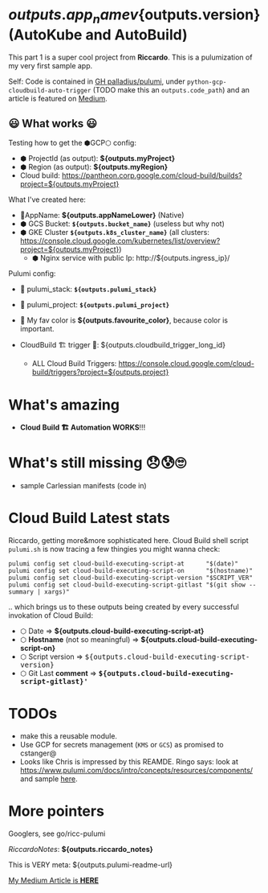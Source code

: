 # ${outputs.app_name} v${outputs.version} (AutoKube and AutoBuild)

This part 1 is a super cool project from **Riccardo**. This is a pulumization of my very first sample app.

Self: Code is contained in [GH palladius/pulumi](https://github.com/palladius/pulumi/), under `python-gcp-cloudbuild-auto-trigger` (TODO make this an `outputs.code_path`) and an article is featured on [Medium](https://medium.com/google-cloud/setting-cloudbuild-with-pulumi-in-python-330e8b54b2cf).

## 😃 What works 😃

Testing how to get the ⬢GCP⬡ config:

* ⬢ ProjectId (as output): **${outputs.myProject}**
* ⬢ Region (as output): **${outputs.myRegion}**
* Cloud build: https://pantheon.corp.google.com/cloud-build/builds?project=${outputs.myProject}

What I've created here:

* 🧹AppName: **${outputs.appNameLower}** (Native)
* ⬢ GCS Bucket: **`${outputs.bucket_name}`** (useless but why not)
* ⬢ GKE Cluster  **`${outputs.k8s_cluster_name}`** (all clusters: https://console.cloud.google.com/kubernetes/list/overview?project=${outputs.myProject})
  * ⬢ Nginx service with public Ip: http://${outputs.ingress_ip}/

Pulumi config:

* 🧹 pulumi_stack:  **`${outputs.pulumi_stack}`**
* 🧹 pulumi_project:  **`${outputs.pulumi_project}`**
* 🥑 My fav color is **${outputs.favourite_color}**, because color is important.

* CloudBuild 🏗️ trigger 🔫: ${outputs.cloudbuild_trigger_long_id}
  * ALL Cloud Build Triggers: https://console.cloud.google.com/cloud-build/triggers?project=${outputs.project}

# What's amazing

* **Cloud Build 🏗️ Automation WORKS**!!!

# What's still missing 😞😰🙄

* sample Carlessian manifests (code in)

# Cloud Build Latest stats

Riccardo, getting more&more sophisticated here. Cloud Build shell script `pulumi.sh` is now tracing a few thingies you might wanna check:

```
pulumi config set cloud-build-executing-script-at      "$(date)"
pulumi config set cloud-build-executing-script-on      "$(hostname)"
pulumi config set cloud-build-executing-script-version "$SCRIPT_VER"
pulumi config set cloud-build-executing-script-gitlast "$(git show --summary | xargs)"
```
.. which brings us to these outputs being created by every successful invokation of Cloud Build:

* ⬡ Date =>  **${outputs.cloud-build-executing-script-at}**
* ⬡ **Hostname** (not so meaningful) =>  **${outputs.cloud-build-executing-script-on}**
* ⬡ Script version =>  <tt>${outputs.cloud-build-executing-script-version}</tt>
* ⬡ Git Last **comment** =>  **<tt>${outputs.cloud-build-executing-script-gitlast}'</tt>**

# TODOs

* make this a reusable module.
* Use GCP for secrets management (`KMS` or `GCS`) as promised to cstanger@
* Looks like Chris is impressed by this REAMDE. Ringo  says: look at https://www.pulumi.com/docs/intro/concepts/resources/components/ and sample [here](https://github.com/pulumi/examples/tree/master/classic-azure-py-webserver-component).

# More pointers

Googlers, see go/ricc-pulumi

*RiccardoNotes*: **${outputs.riccardo_notes}**

This is VERY meta: ${outputs.pulumi-readme-url}

[My Medium Article is **HERE**](https://medium.com/google-cloud/setting-cloudbuild-with-pulumi-in-python-330e8b54b2cf)
